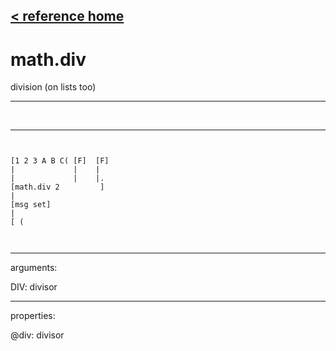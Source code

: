 [< reference home](ceammc_lib.html)
---

# math.div


division (on lists too)

---

<br>


---


```


[1 2 3 A B C( [F]  [F]
|             |    |
|             |    |.
[math.div 2         ]
|
[msg set]
|
[ (

            
```

---
arguments:

DIV: divisor<br>

---
properties:

@div: divisor<br>

